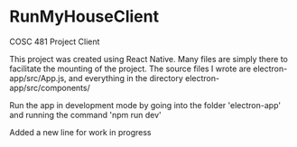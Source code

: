 # RunMyHouseClient
COSC 481 Project Client

This project was created using React Native. 
Many files are simply there to facilitate the mounting of the project. 
The source files I wrote are electron-app/src/App.js, and everything in the directory electron-app/src/components/

Run the app in development mode by going into the folder 'electron-app' and running the command 'npm run dev'

Added a new line for work in progress
